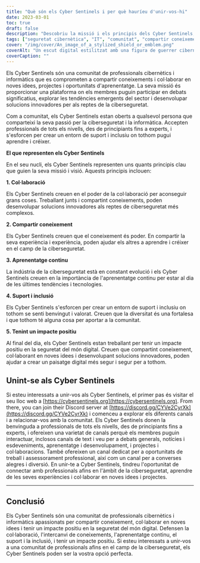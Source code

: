 ```yaml
---
title: "Què són els Cyber Sentinels i per què hauríeu d'unir-vos-hi"
date: 2023-03-01
toc: true
draft: false
description: "Descobriu la missió i els principis dels Cyber Sentinels, una comunitat de ciberprofessionals i de TI compromesos a compartir coneixements i desenvolupar solucions innovadores per als reptes de la ciberseguretat."
tags: ["seguretat cibernètica", "IT", "comunitat", "compartir coneixements", "col·laboració", "aprenentatge continu", "suport", "inclusivitat", "impacte positiu", "canals de text", "canals de veu", "assessorament professional", "oportunitats de treball", "recursos d'aprenentatge", "tendències emergents", "projectes", "esdeveniments", "conferències", "imatges de mascotes", "tecnologia"]
cover: "/img/cover/An_image_of_a_stylized_shield_or_emblem.png"
coverAlt: "Un escut digital estilitzat amb una figura de guerrer cibernètic al centre, envoltat de formes abstractes i línies que representen els fluxos de dades i la connexió a la xarxa"
coverCaption: ""
---
```


Els Cyber Sentinels són una comunitat de professionals cibernètics i informàtics que es comprometen a compartir coneixements i col·laborar en noves idees, projectes i oportunitats d'aprenentatge. La seva missió és proporcionar una plataforma on els membres puguin participar en debats significatius, explorar les tendències emergents del sector i desenvolupar solucions innovadores per als reptes de la ciberseguretat.

Com a comunitat, els Cyber Sentinels estan oberts a qualsevol persona que comparteixi la seva passió per la ciberseguretat i la informàtica. Accepten professionals de tots els nivells, des de principiants fins a experts, i s'esforcen per crear un entorn de suport i inclusiu on tothom pugui aprendre i créixer.

**El que representen els Cyber Sentinels**

En el seu nucli, els Cyber Sentinels representen uns quants principis clau que guien la seva missió i visió. Aquests principis inclouen:

**1. Col·laboració**

Els Cyber Sentinels creuen en el poder de la col·laboració per aconseguir grans coses. Treballant junts i compartint coneixements, poden desenvolupar solucions innovadores als reptes de ciberseguretat més complexos.

**2. Compartir coneixement**

Els Cyber Sentinels creuen que el coneixement és poder. En compartir la seva experiència i experiència, poden ajudar els altres a aprendre i créixer en el camp de la ciberseguretat.

**3. Aprenentatge continu**

La indústria de la ciberseguretat està en constant evolució i els Cyber Sentinels creuen en la importància de l'aprenentatge continu per estar al dia de les últimes tendències i tecnologies.

**4. Suport i inclusió**

Els Cyber Sentinels s'esforcen per crear un entorn de suport i inclusiu on tothom se senti benvingut i valorat. Creuen que la diversitat és una fortalesa i que tothom té alguna cosa per aportar a la comunitat.

**5. Tenint un impacte positiu**

Al final del dia, els Cyber Sentinels estan treballant per tenir un impacte positiu en la seguretat del món digital. Creuen que compartint coneixement, col·laborant en noves idees i desenvolupant solucions innovadores, poden ajudar a crear un paisatge digital més segur i segur per a tothom.

## Unint-se als Cyber Sentinels

Si esteu interessats a unir-vos als Cyber Sentinels, el primer pas és visitar el seu lloc web a [https://cybersentinels.org](https://cybersentinels.org). From there, you can join their Discord server at [https://discord.gg/CYVe2CyrXk](https://discord.gg/CYVe2CyrXk) i comenceu a explorar els diferents canals i a relacionar-vos amb la comunitat. Els Cyber Sentinels donen la benvinguda a professionals de tots els nivells, des de principiants fins a experts, i ofereixen una varietat de canals perquè els membres puguin interactuar, inclosos canals de text i veu per a debats generals, notícies i esdeveniments, aprenentatge i desenvolupament, i projectes i col·laboracions. També ofereixen un canal dedicat per a oportunitats de treball i assessorament professional, així com un canal per a converses alegres i diversió. En unir-te a Cyber Sentinels, tindreu l'oportunitat de connectar amb professionals afins en l'àmbit de la ciberseguretat, aprendre de les seves experiències i col·laborar en noves idees i projectes.

________________________________________________________________________________

## Conclusió

Els Cyber Sentinels són una comunitat de professionals cibernètics i informàtics apassionats per compartir coneixement, col·laborar en noves idees i tenir un impacte positiu en la seguretat del món digital. Defensen la col·laboració, l'intercanvi de coneixements, l'aprenentatge continu, el suport i la inclusió, i tenir un impacte positiu. Si esteu interessats a unir-vos a una comunitat de professionals afins en el camp de la ciberseguretat, els Cyber Sentinels poden ser la vostra opció perfecta.